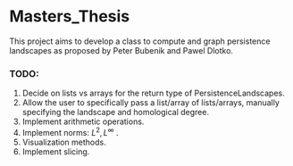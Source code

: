# Masters_Thesis

This project aims to develop a class to compute and graph persistence 
landscapes as proposed by Peter Bubenik and Pawel Dlotko. 

### TODO:
1. Decide on lists vs arrays for the return type of PersistenceLandscapes.
2. Allow the user to specifically pass a list/array of lists/arrays, manually
  specifying the landscape and homological degree.
3. Implement arithmetic operations.
4. Implement norms: $L^2, L^{\infty}$ .
5. Visualization methods.
6. Implement slicing.
